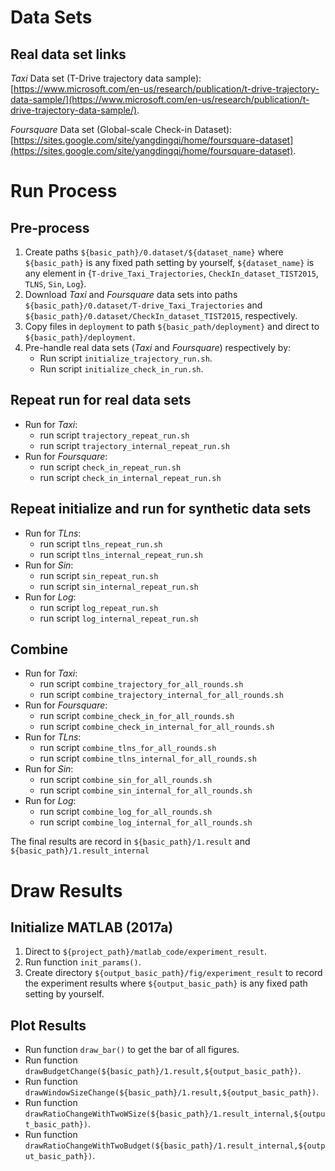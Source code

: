 # Data Sets
## Real data set links
*Taxi* Data set (T-Drive trajectory data sample): [https://www.microsoft.com/en-us/research/publication/t-drive-trajectory-data-sample/](https://www.microsoft.com/en-us/research/publication/t-drive-trajectory-data-sample/).

*Foursquare* Data set (Global-scale Check-in Dataset): [https://sites.google.com/site/yangdingqi/home/foursquare-dataset](https://sites.google.com/site/yangdingqi/home/foursquare-dataset).

# Run Process 

## Pre-process
1. Create paths `${basic_path}/0.dataset/${dataset_name}` where `${basic_path}` is any fixed path setting by yourself, `${dataset_name}` is any element in {`T-drive_Taxi_Trajectories`, `CheckIn_dataset_TIST2015`, `TLNS`, `Sin`, `Log`}. 
2. Download *Taxi* and *Foursquare* data sets into paths `${basic_path}/0.dataset/T-drive_Taxi_Trajectories` and `${basic_path}/0.dataset/CheckIn_dataset_TIST2015`, respectively.
3. Copy files in `deployment` to path `${basic_path/deployment}` and direct to `${basic_path}/deployment`.
4. Pre-handle real data sets (*Taxi* and *Foursquare*) respectively by: 
	+ Run script `initialize_trajectory_run.sh`.
	+ Run script `initialize_check_in_run.sh`.


## Repeat run for real data sets

* Run for *Taxi*:
	* run script `trajectory_repeat_run.sh`
	* run script `trajectory_internal_repeat_run.sh`
* Run for *Foursquare*: 
	* run script `check_in_repeat_run.sh`
	* run script `check_in_internal_repeat_run.sh`

## Repeat initialize and run for synthetic data sets 

* Run for *TLns*:
	* run script `tlns_repeat_run.sh`
	* run script `tlns_internal_repeat_run.sh`
* Run for *Sin*: 
	* run script `sin_repeat_run.sh`
	* run script `sin_internal_repeat_run.sh`
* Run for *Log*: 
	* run script `log_repeat_run.sh`
	* run script `log_internal_repeat_run.sh`


## Combine
* Run for *Taxi*:
	* run script `combine_trajectory_for_all_rounds.sh`
	* run script `combine_trajectory_internal_for_all_rounds.sh`
* Run for *Foursquare*: 
	* run script `combine_check_in_for_all_rounds.sh`
	* run script `combine_check_in_internal_for_all_rounds.sh`
* Run for *TLns*:
	* run script `combine_tlns_for_all_rounds.sh`
	* run script `combine_tlns_internal_for_all_rounds.sh`
* Run for *Sin*: 
	* run script `combine_sin_for_all_rounds.sh`
	* run script `combine_sin_internal_for_all_rounds.sh`
* Run for *Log*: 
	* run script `combine_log_for_all_rounds.sh`
	* run script `combine_log_internal_for_all_rounds.sh`
	
The final results are record in `${basic_path}/1.result` and `${basic_path}/1.result_internal`
	

# Draw Results
## Initialize MATLAB (2017a)
1. Direct to `${project_path}/matlab_code/experiment_result`.
2. Run function `init_params()`.
3. Create directory `${output_basic_path}/fig/experiment_result` to record the experiment results where `${output_basic_path}` is  any fixed path setting by yourself.
## Plot Results
* Run function `draw_bar()` to get the bar of all figures.
* Run function `drawBudgetChange(${basic_path}/1.result,${output_basic_path})`.
* Run function `drawWindowSizeChange(${basic_path}/1.result,${output_basic_path})`.
* Run function `drawRatioChangeWithTwoWSize(${basic_path}/1.result_internal,${output_basic_path})`.
* Run function `drawRatioChangeWithTwoBudget(${basic_path}/1.result_internal,${output_basic_path})`.